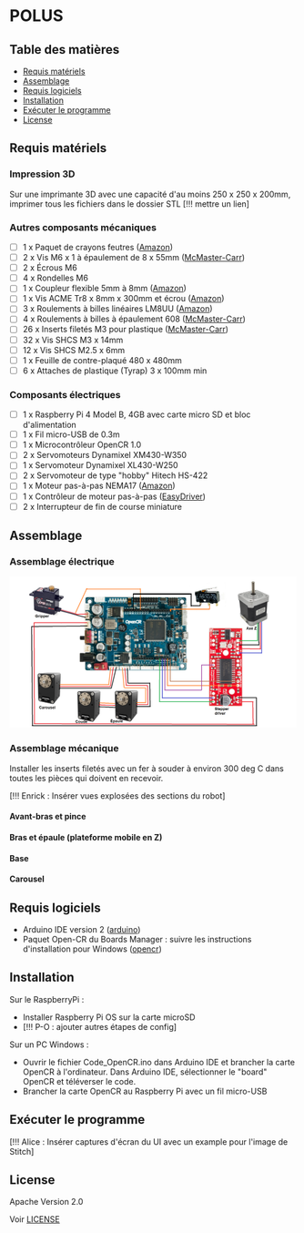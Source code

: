 # POLUS

## Table des matières
* [Requis matériels](#requis-matériels)
* [Assemblage](#assemblage)
* [Requis logiciels](#requis-logiciels)
* [Installation](#installation)
* [Exécuter le programme](#exécuter-le-programme)
* [License](#license)

## Requis matériels
### Impression 3D
Sur une imprimante 3D avec une capacité d'au moins 250 x 250 x 200mm, imprimer tous les fichiers dans le dossier STL [!!! mettre un lien]

### Autres composants mécaniques
- [ ] 1 x Paquet de crayons feutres ([Amazon](https://www.amazon.ca/-/fr/dp/B01LXRJKVY?psc=1&))
- [ ] 2 x Vis M6 x 1 à épaulement de 8 x 55mm ([McMaster-Carr](https://www.mcmaster.com/92981A210/))
- [ ] 2 x Écrous M6
- [ ] 4 x Rondelles M6
- [ ] 1 x Coupleur flexible 5mm à 8mm ([Amazon](https://www.amazon.ca/AFUNTA-Flexible-Couplings-Compatible-Machines/dp/B07JL1QYLS/))
- [ ] 1 x Vis ACME Tr8 x 8mm x 300mm et écrou ([Amazon](https://www.amazon.ca/dp/B08JQ4H6M9?_encoding=UTF8&psc=1&))
- [ ] 3 x Roulements à billes linéaires LM8UU ([Amazon](https://www.amazon.ca/uxcell%C2%AE-Bushing-Linear-Motion-Double/dp/B00X9H22SO/))
- [ ] 4 x Roulements à billes à épaulement 608 ([McMaster-Carr](https://www.mcmaster.com/57155K513/))
- [ ] 26 x Inserts filetés M3 pour plastique ([McMaster-Carr](https://www.mcmaster.com/94180A333/))
- [ ] 32 x Vis SHCS M3 x 14mm
- [ ] 12 x Vis SHCS M2.5 x 6mm
- [ ] 1 x Feuille de contre-plaqué 480 x 480mm
- [ ] 6 x Attaches de plastique (Tyrap) 3 x 100mm min

### Composants électriques
- [ ] 1 x Raspberry Pi 4 Model B, 4GB avec carte micro SD et bloc d'alimentation
- [ ] 1 x Fil micro-USB de 0.3m
- [ ] 1 x Microcontrôleur OpenCR 1.0 
- [ ] 2 x Servomoteurs Dynamixel XM430-W350
- [ ] 1 x Servomoteur Dynamixel XL430-W250
- [ ] 2 x Servomoteur de type "hobby" Hitech HS-422
- [ ] 1 x Moteur pas-à-pas NEMA17 ([Amazon](https://www.amazon.ca/dp/B06ZYQNBFR?))
- [ ] 1 x Contrôleur de moteur pas-à-pas ([EasyDriver](https://www.sparkfun.com/products/12779))
- [ ] 2 x Interrupteur de fin de course miniature

## Assemblage
### Assemblage électrique
![image](SchemaElectrique.png "Image")

### Assemblage mécanique
Installer les inserts filetés avec un fer à souder à environ 300 deg C dans toutes les pièces qui doivent en recevoir.

[!!! Enrick : Insérer vues explosées des sections du robot]

#### Avant-bras et pince

#### Bras et épaule (plateforme mobile en Z)

#### Base

#### Carousel

## Requis logiciels
* Arduino IDE version 2 ([arduino](https://www.arduino.cc/en/software))
* Paquet Open-CR du Boards Manager : suivre les instructions d'installation pour Windows ([opencr](https://emanual.robotis.com/docs/en/parts/controller/opencr10/#install-on-windows))


## Installation
Sur le RaspberryPi :
* Installer Raspberry Pi OS sur la carte microSD
* [!!! P-O : ajouter autres étapes de config]

Sur un PC Windows :
* Ouvrir le fichier Code_OpenCR.ino dans Arduino IDE et brancher la carte OpenCR à l'ordinateur. Dans Arduino IDE, sélectionner le "board" OpenCR et téléverser le code.
* Brancher la carte OpenCR au Raspberry Pi avec un fil micro-USB

## Exécuter le programme
[!!! Alice : Insérer captures d'écran du UI avec un example pour l'image de Stitch]

## License
Apache Version 2.0

Voir [LICENSE](LICENSE)

